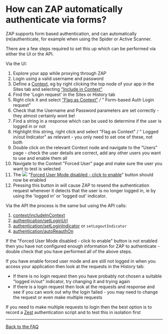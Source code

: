 # How can ZAP automatically authenticate via forms?

ZAP supports form based authentication, and can automatically (re)authenticate, for example when using the Spider or Active Scanner.

There are a few steps required to set this up which can be performed via either the UI or the API.

Via the UI:
  1. Explore your app while proxying through ZAP
  1. Login using a valid username and password
  1. Define a [Context](https://github.com/zaproxy/zap-core-help/wiki/HelpStartConceptsContexts), eg by right clicking the top node of your app in the Sites tab and selecting ["Include in Context"](https://github.com/zaproxy/zap-core-help/wiki/HelpUiTabsSites#include-in-context)
  1. Find the 'Login request' in the Sites or History tab
  1. Right click it and select ["Flag as Context"](https://github.com/zaproxy/zap-core-help/wiki/HelpUiTabsSites#flag-as-context) / "<Context id> Form-based Auth Login request"
  1. Check that the Username and Password parameters are set correctly - they almost certainly wont be!
  1. Find a string in a response which can be used to determine if the user is logged in or not
  1. Highlight this string, right click and select "Flag as Context" / "<Context id> Logged in/out Indicator" as relevant - you only need to set one of these, not both
  1. Double click on the relevant Context node and navigate to the "Users" page - check the user details are correct, add any other users you want to use and enable them all
  1. Navigate to the Context "Forced User" page and make sure the user you want to test is selected
  1. The ![](https://github.com/zaproxy/zap-core-help/wiki/images/fugue/forcedUserOff.png) "[Forced User Mode disabled - click to enable](https://github.com/zaproxy/zap-core-help/wiki/HelpUiTltoolbar#--force-user-mode-on--off)" button should now be enabled
  1. Pressing this button in will cause ZAP to resend the authentication request whenever it detects that the user is no longer logged in, ie by using the 'logged in' or 'logged out' indicator.

Via the API the process is the same but using the API calls:
  1. [context/includeInContext](https://github.com/zaproxy/zaproxy/wiki/ApiGen_context)
  1. [authentication/setLoginUrl](https://github.com/zaproxy/zaproxy/wiki/ApiGen_authentication)
  1. [authentication/setLoginIndicator](https://github.com/zaproxy/zaproxy/wiki/ApiGen_authentication) or `setLogoutIndicator`
  1. [authentication/autoReauthOn](https://github.com/zaproxy/zaproxy/wiki/ApiGen_authentication)

If the "Forced User Mode disabled - click to enable" button is not enabled then you have not configured enough information for ZAP to authenticate - double check that you have performed all of the above steps.

If you have enable forced user mode and are still not logged in when you access your application then look at the requests in the History tab:
* If there is no login request then you have probably not chosen a suitable "logged in/out" indicator, try changing it and trying again
* If there is a login request then look at the requests and response and see if you can work out why the login failed - you may need to change the request or even make multiple requests

If you need to make multiple requests to login then the best option is to record a [Zest](https://github.com/zaproxy/zap-core-help/wiki/HelpAddonsZestZest) authentication script and to test this in isolation first

---

[Back to the FAQ](FAQtoplevel)